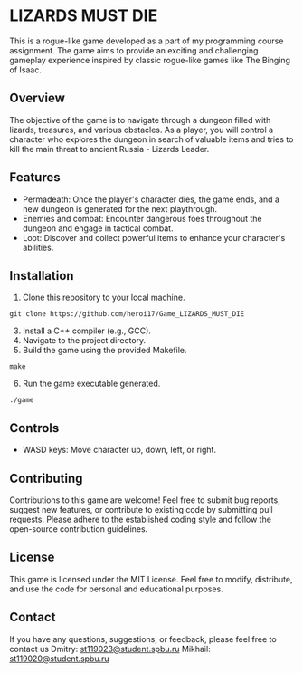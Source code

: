 # LIZARDS MUST DIE

This is a rogue-like game developed as a part of my programming course assignment. The game aims to provide an exciting and challenging gameplay experience inspired by classic rogue-like games like The Binging of Isaac.

## Overview

The objective of the game is to navigate through a dungeon filled with lizards, treasures, and various obstacles. As a player, you will control a character who explores the dungeon in search of valuable items and tries to kill the main threat to ancient Russia - Lizards Leader.

## Features

- Permadeath: Once the player's character dies, the game ends, and a new dungeon is generated for the next playthrough.
- Enemies and combat: Encounter dangerous foes throughout the dungeon and engage in tactical combat.
- Loot: Discover and collect powerful items to enhance your character's abilities.

## Installation

1. Clone this repository to your local machine.
```
git clone https://github.com/heroi17/Game_LIZARDS_MUST_DIE
```
3. Install a C++ compiler (e.g., GCC).
4. Navigate to the project directory.
5. Build the game using the provided Makefile.
```
make
```
6. Run the game executable generated.
```
./game
```

## Controls

- WASD keys: Move character up, down, left, or right.

## Contributing

Contributions to this game are welcome! Feel free to submit bug reports, suggest new features, or contribute to existing code by submitting pull requests. Please adhere to the established coding style and follow the open-source contribution guidelines.

## License

This game is licensed under the MIT License. Feel free to modify, distribute, and use the code for personal and educational purposes.

## Contact

If you have any questions, suggestions, or feedback, please feel free to contact us 
Dmitry: st119023@student.spbu.ru
Mikhail: st119020@student.spbu.ru
